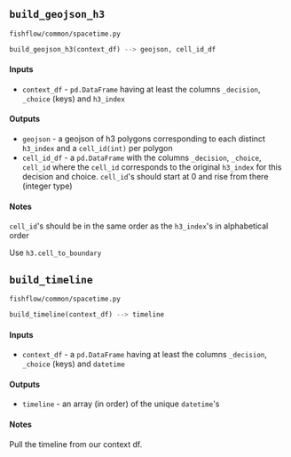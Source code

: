 ## `build_geojson_h3`
`fishflow/common/spacetime.py`

```python
build_geojson_h3(context_df) --> geojson, cell_id_df
```
#### Inputs
- `context_df` - `pd.DataFrame` having at least the columns `_decision`, `_choice` (keys) and `h3_index`
#### Outputs
- `geojson` - a geojson of h3 polygons corresponding to each distinct `h3_index` and a `cell_id(int)` per polygon
- `cell_id_df` - a `pd.DataFrame` with the columns `_decision`, `_choice`, `cell_id` where the `cell_id` corresponds to the original `h3_index` for this decision and choice. `cell_id`'s should start at 0 and rise from there (integer type)
#### Notes
`cell_id`'s should be in the same order as the `h3_index`'s in alphabetical order

Use `h3.cell_to_boundary`

## `build_timeline`
`fishflow/common/spacetime.py`

```python
build_timeline(context_df) --> timeline
```
#### Inputs
- `context_df` - a `pd.DataFrame` having at least the columns `_decision`, `_choice` (keys) and `datetime`
#### Outputs
- `timeline` - an array (in order) of the unique `datetime`'s
#### Notes

Pull the timeline from our context df.

